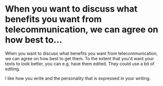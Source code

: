 # When you want to discuss what benefits you want from telecommunication, we can agree on how best to…

When you want to discuss what benefits you want from telecommunication, we can agree on how best to get them. To the extent that you'd want your texts to look better, you can e.g. have them edited. They could use a bit of editing.

I like how you write and the personality that is expressed in your writing.